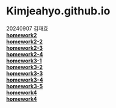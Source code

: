 # Kimjeahyo.github.io

20240907 김재효 <br/>
              [**homework2**](https://Kimjeahyo.github.io/homework2.html) <br/>
              [**homework2-2**](https://Kimjeahyo.github.io/homework2-2.html)<br/>
              [**homework2-3**](https://Kimjeahyo.github.io/homework2-3.html)<br/>
              [**homework2-4**](https://Kimjeahyo.github.io/homework2-4.html)<br/>
              [**homework3-1**](https://Kimjeahyo.github.io/homework3-1.jpg)<br/>
              [**homework3-2**](https://Kimjeahyo.github.io/homework3-2.jpg)<br/>
              [**homework3-3**](https://Kimjeahyo.github.io/homework3-3.jpg)<br/>
              [**homework3-4**](https://Kimjeahyo.github.io/homework3-4.jpg)<br/>
              [**homework3-5**](https://Kimjeahyo.github.io/homework3-5.jpg)<br/>
              [**homework4**](https://Kimjeahyo.github.io/homework4)<br/>
              [**homework4**](https://Kimjeahyo.github.io/homework5)<br/>
              
